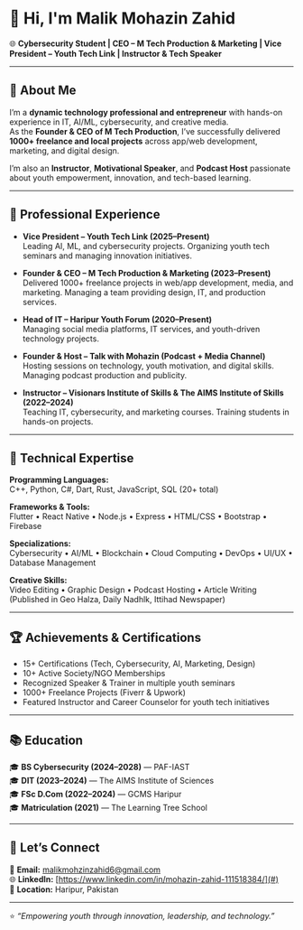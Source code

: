 # 👋 Hi, I'm Malik Mohazin Zahid

🌐 **Cybersecurity Student | CEO – M Tech Production & Marketing | Vice President – Youth Tech Link | Instructor & Tech Speaker**

---

## 🧠 About Me

I’m a **dynamic technology professional and entrepreneur** with hands-on experience in IT, AI/ML, cybersecurity, and creative media.  
As the **Founder & CEO of M Tech Production**, I’ve successfully delivered **1000+ freelance and local projects** across app/web development, marketing, and digital design.

I’m also an **Instructor**, **Motivational Speaker**, and **Podcast Host** passionate about youth empowerment, innovation, and tech-based learning.

---

## 💼 Professional Experience

- **Vice President – Youth Tech Link (2025–Present)**  
  Leading AI, ML, and cybersecurity projects. Organizing youth tech seminars and managing innovation initiatives.

- **Founder & CEO – M Tech Production & Marketing (2023–Present)**  
  Delivered 1000+ freelance projects in web/app development, media, and marketing. Managing a team providing design, IT, and production services.

- **Head of IT – Haripur Youth Forum (2020–Present)**  
  Managing social media platforms, IT services, and youth-driven technology projects.

- **Founder & Host – Talk with Mohazin (Podcast + Media Channel)**  
  Hosting sessions on technology, youth motivation, and digital skills. Managing podcast production and publicity.

- **Instructor – Visionars Institute of Skills & The AIMS Institute of Skills (2022–2024)**  
  Teaching IT, cybersecurity, and marketing courses. Training students in hands-on projects.

---

## 🧰 Technical Expertise

**Programming Languages:**  
C++, Python, C#, Dart, Rust, JavaScript, SQL (20+ total)

**Frameworks & Tools:**  
Flutter • React Native • Node.js • Express • HTML/CSS • Bootstrap • Firebase

**Specializations:**  
Cybersecurity • AI/ML • Blockchain • Cloud Computing • DevOps • UI/UX • Database Management

**Creative Skills:**  
Video Editing • Graphic Design • Podcast Hosting • Article Writing (Published in Geo Halza, Daily Nadhlk, Ittihad Newspaper)

---

## 🏆 Achievements & Certifications

- 15+ Certifications (Tech, Cybersecurity, AI, Marketing, Design)  
- 10+ Active Society/NGO Memberships  
- Recognized Speaker & Trainer in multiple youth seminars  
- 1000+ Freelance Projects (Fiverr & Upwork)  
- Featured Instructor and Career Counselor for youth tech initiatives  

---

## 📚 Education

🎓 **BS Cybersecurity (2024–2028)** — PAF-IAST  
🎓 **DIT (2023–2024)** — The AIMS Institute of Sciences  
🎓 **FSc D.Com (2022–2024)** — GCMS Haripur  
🎓 **Matriculation (2021)** — The Learning Tree School  

---

## 💬 Let’s Connect

📧 **Email:** malikmohzinzahid6@gmail.com  
🌐 **LinkedIn:** [https://www.linkedin.com/in/mohazin-zahid-111518384/](#)  
📍 **Location:** Haripur, Pakistan  

---

⭐ *“Empowering youth through innovation, leadership, and technology.”*

